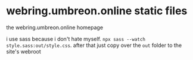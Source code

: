 # webring.umbreon.online static files

the webring.umbreon.online homepage

i use sass because i don't hate myself. `npx sass --watch
style.sass:out/style.css`. after that just copy over the `out` folder to the
site's webroot
